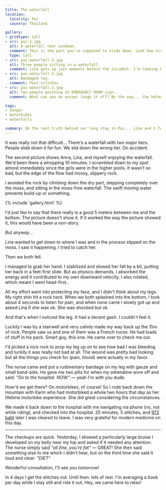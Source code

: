 ```yaml
---
title: The waterfall
location:
  locality: Pai
  country: Thailand

gallery:
- gridtype: tall
- src: pai-1.jpg
  alt: A waterfall near sundown.
  comment: This is the part you're supposed to slide down. Look how nice and slide-shaped it is!
  type: tall
- src: pai-waterfall-3.jpg
  alt: Three people sitting in a waterfall.
  comment: Lina gets up just moments before the incident. I'm looking back smiling as instructed by Karin.
- src: pai-waterfall-1.jpg
  alt: Bandaged leg.
  comment: Post-stitches.
- src: pai-waterfall-2.jpg
  alt: Two people pointing at EMERGENCY ROOM sign.
  comment: What can you do except laugh it off? By the way... the helmets are for our motorbikes, not the tumble down the waterfall... just in case you were wondering.

tags:
- danger
- motorbikes
- waterfalls

summary: Ok the real truth behind our long stay in Pai... Lina and I fell down the waterfall. We're fine.
---
```


It was really not that difficult... There's a waterfall with two major tiers. People slide down it for fun. We slid down the wrong tier. On accident.

The second picture shows Anna, Lina, and myself enjoying the waterfall. We'd been there a whopping 10 minutes. I scrambled down to my spot almost immediately since the girls were in the higher pools. It wasn't so bad, but the edge of the flow had mossy, slippery rock.

I avoided the rock by climbing down the dry part, stepping completely over the moss, and sitting in the moss-free waterfall. The swift moving water prevents build-up or something.

{% include 'gallery.html' %}

I'd just like to say that there really is a good 5 meters between me and the bottom. The picture doesn't show it. If it worked the way the picture showed it, this would have been a non-story.

_But anyway..._

Lina wanted to get down to where I was and in the process slipped on the moss. I saw it happening. I tried to catch her.

Then we both fell.

I managed to grab her hand. I stabilized and slowed her fall by a bit, putting her back in a feet-first slide. But as physics demands, I absorbed the energy and it contributed to my own downward velocity. I also rotated, which meant I went head-first..

All my effort went into protecting my face, and I didn't think about my legs. My right shin hit a rock hard. When we both splashed into the bottom, I took about 4 seconds to listen for pain, and when none came I slowly got up and asked Lina if she was ok. She was shocked but ok.

And that's when I noticed the leg. It had a decent gash. I couldn't feel it.

Luckily I was by a stairwell and very calmly made my way back up the 15m of rock. People saw us and one of them was a French nurse. He had loads of stuff in his pack. Smart guy, this one. He came over to check me out.

I'd picked a nice rock to prop my leg up on to see how bad I was bleeding and luckily it was really not bad at all. The wound was pretty bad looking but all the things you check for (pain, blood) were actually in my favor.

The nurse came and put a rudimentary bandage on my leg with gauze and small band-aids. He gave me two pills for when my adrenaline wore off and said: _"Go to the hospital. NOW."_ — yeah I'm with you dude.

How'd we get there? On motorbikes, of course! So I rode back down the mountain with Karin who had motorbiked a whole two hours that day as her lifetime motorbike experience. She did great considering the circumstances.

We made it back down to the hospital with me navigating via phone (no, not while riding), and checked into the hospital. 20 minutes, 5 stitches, and [972 baht](https://duckduckgo.com/?q=972+thb+usd&ia=currency) later I was cleared to leave. I was very grateful for modern medicine on this day.

---

The checkups are quick. Yesterday, I showed a particularly large bruise I developed on my belly near my hip and asked if it needed any attention. The nurse simply said _"all fine, you're fat"_ — GREAT! She then said something else to me which I didn't hear, but on the third time she said it loud and clear: _"DIET"_

Wonderful consultation, I'll see you tomorrow!

In 4 days I get the stitches out. Until then: lots of rest. I'm averaging a book per day while I stay still and ride it out. Hey, we came here to relax!
